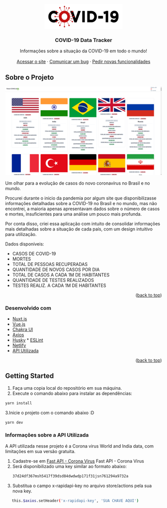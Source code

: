 <div id="top"></div>
<!-- PROJECT LOGO -->
<br />
<div align="center">
  <a href="https://github.com/lucasreiste/vue-covid-19">
    <img src="images/covid_img.png" alt="Logo" width="250" height="80">
  </a>

  <h3 align="center">COVID-19 Data Tracker</h3>

  <p align="center">
    Informações sobre a situação da COVID-19 em todo o mundo!
    <br />
    <br />
    <a href="https://epic-feynman-a4038c.netlify.app/">Acessar o site</a>
    ·
    <a href="https://github.com/lucasreiste/vue-covid-19/issues">Comunicar um bug</a>
    ·
    <a href="https://github.com/lucasreiste/vue-covid-19/issues">Pedir novas funcionalidades</a>
  </p>
</div>

<!-- ABOUT THE PROJECT -->
## Sobre o Projeto
[![Product Name Screen Shot][product-screenshot]](https://example.com)

Um olhar para a evolução de casos do novo coronavírus no Brasil e no mundo.

Procurei durante o inicio da pandemia por algum site que disponibilizasse informações detalhadas sobre a COVID-19 no Brasíl e no mundo, mas não encontrei, a maioria apenas apresentavam dados sobre o número de casos e mortes, insuficientes para uma análise um pouco mais profunda.

Por conta disso, criei essa aplicação com intuito de consolidar informações mais detalhadas sobre a situação de cada país, com um design intuitivo para utilização.

Dados disponíveis:

* CASOS DE COVID-19
* MORTES
* TOTAL DE PESSOAS RECUPERADAS
* QUANTIDADE DE NOVOS CASOS POR DIA
* TOTAL DE CASOS A CADA 1M DE HABITANTES
* QUANTIDADE DE TESTES REALIZADOS
* TESTES REALIZ. A CADA 1M DE HABITANTES

<p align="right">(<a href="#top">back to top</a>)</p>



### Desenvolvido com

* [Nuxt.js](https://nextjs.org/)
* [Vue.js](https://vuejs.org/)
* [Chakra UI](https://angular.io/)
* [Axios](https://svelte.dev/)
* [Husky](https://laravel.com) * [ESLint](https://laravel.com)
* [Netlify](https://getbootstrap.com)
* [API Utilizada](https://jquery.com)

<p align="right">(<a href="#top">back to top</a>)</p>



<!-- GETTING STARTED -->
## Getting Started

1. Faça uma copia local do repositório em sua máquina.
2. Execute o comando abaixo para instalar as dependências:
  ```sh
  yarn install
  ```

3.Inicie o projeto com o comando abaixo :D
  ```sh
  yarn dev
```

### Informações sobre a API Utilizada

A API utilizada nesse projeto é a Corona virus World and India data, com limitações em sua versão gratuita.

1. Cadastre-se em [Fast API - Corona Virus](https://example.com) Fast API - Corona Virus
2. Será disponibilizado uma key similar ao formato abaixo:
    ```sh
   37d24df367msh5417f39dsd84dwdwdp171f31jsn761294a9732a
   ```
3. Substitua o campo x-rapidapi-key no arquivo store/actions pela sua nova key.
  ```sh
     this.$axios.setHeader('x-rapidapi-key', 'SUA CHAVE AQUI')
   ```



<!-- MARKDOWN LINKS & IMAGES -->
<!-- https://www.markdownguide.org/basic-syntax/#reference-style-links -->
[contributors-shield]: https://img.shields.io/github/contributors/othneildrew/Best-README-Template.svg?style=for-the-badge
[contributors-url]: https://github.com/othneildrew/Best-README-Template/graphs/contributors
[forks-shield]: https://img.shields.io/github/forks/othneildrew/Best-README-Template.svg?style=for-the-badge
[forks-url]: https://github.com/othneildrew/Best-README-Template/network/members
[stars-shield]: https://img.shields.io/github/stars/othneildrew/Best-README-Template.svg?style=for-the-badge
[stars-url]: https://github.com/othneildrew/Best-README-Template/stargazers
[issues-shield]: https://img.shields.io/github/issues/othneildrew/Best-README-Template.svg?style=for-the-badge
[issues-url]: https://github.com/othneildrew/Best-README-Template/issues
[license-shield]: https://img.shields.io/github/license/othneildrew/Best-README-Template.svg?style=for-the-badge
[license-url]: https://github.com/othneildrew/Best-README-Template/blob/master/LICENSE.txt
[linkedin-shield]: https://img.shields.io/badge/-LinkedIn-black.svg?style=for-the-badge&logo=linkedin&colorB=555
[linkedin-url]: https://linkedin.com/in/othneildrew
[product-screenshot]: images/projeto.png
